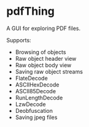# pdfThing

A GUI for exploring PDF files.

Supports:
<ul>
    <li>Browsing of objects</li>
    <li>Raw object header view</li>
    <li>Raw object body view</li>
    <li>Saving raw object streams</li>
    <li>FlateDecode</li>
    <li>ASCIIHexDecode</li>
    <li>ASCII85Decode</li>
    <li>RunLengthDecode</li>
    <li>LzwDecode</li>
    <li>Deobfuscation</li>
    <li>Saving jpeg files</li>
</ul>

